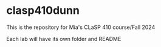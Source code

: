 # clasp410dunn

This is the repository for Mia's CLaSP 410 course/Fall 2024

Each lab will have its own folder and README